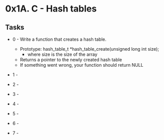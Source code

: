 # 0x1A. C - Hash tables #

## Tasks ##

* 0 - Write a function that creates a hash table.
	* Prototype: hash_table_t *hash_table_create(unsigned long int size);
		* where size is the size of the array
	* Returns a pointer to the newly created hash table
	* If something went wrong, your function should return NULL

* 1 -

* 2 -

* 3 -

* 4 -

* 5 -

* 6 -

* 7 -
